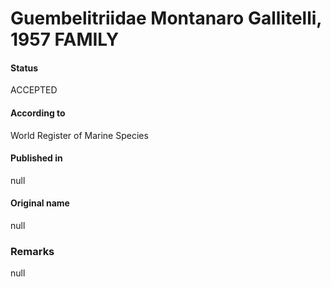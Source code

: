 Guembelitriidae Montanaro Gallitelli, 1957 FAMILY
=======

#### Status
ACCEPTED

#### According to
World Register of Marine Species

#### Published in
null

#### Original name
null

### Remarks
null